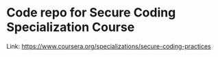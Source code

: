 # Code repo for Secure Coding Specialization Course 
Link: https://www.coursera.org/specializations/secure-coding-practices